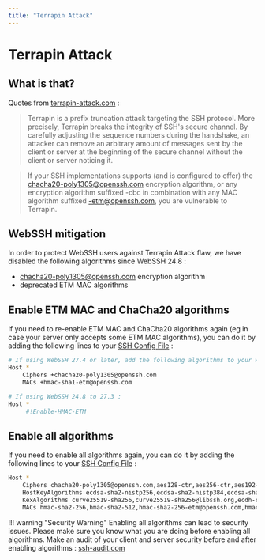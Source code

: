 ```yaml
---
title: "Terrapin Attack"
---
```


# Terrapin Attack
## What is that?
Quotes from [terrapin-attack.com](https://terrapin-attack.com) :
> Terrapin is a prefix truncation attack targeting the SSH protocol. More precisely, Terrapin breaks the integrity of SSH's secure channel. By carefully adjusting the sequence numbers during the handshake, an attacker can remove an arbitrary amount of messages sent by the client or server at the beginning of the secure channel without the client or server noticing it.

> If your SSH implementations supports (and is configured to offer) the chacha20-poly1305@openssh.com encryption algorithm, or any encryption algorithm suffixed -cbc in combination with any MAC algorithm suffixed -etm@openssh.com, you are vulnerable to Terrapin.

## WebSSH mitigation
In order to protect WebSSH users against Terrapin Attack flaw, we have disabled the following algorithms since WebSSH 24.8 :

* chacha20-poly1305@openssh.com encryption algorithm
* deprecated ETM MAC algorithms

## Enable ETM MAC and ChaCha20 algorithms
If you need to re-enable ETM MAC and ChaCha20 algorithms again (eg in case your server only accepts some ETM MAC algorithms), you can do it by adding the following lines to your [SSH Config File](/documentation/help/SSH/ssh-config-file/) :

```bash
# If using WebSSH 27.4 or later, add the following algorithms to your WebSSH SSH Config File :
Host *
    Ciphers +chacha20-poly1305@openssh.com
    MACs +hmac-sha1-etm@openssh.com

# If using WebSSH 24.8 to 27.3 :
Host *
     #!Enable-HMAC-ETM
```

## Enable all algorithms
If you need to enable all algorithms again, you can do it by adding the following lines to your [SSH Config File](/documentation/help/SSH/ssh-config-file/) :

```bash
Host *
    Ciphers chacha20-poly1305@openssh.com,aes128-ctr,aes256-ctr,aes192-ctr,aes128-cbc,aes256-cbc,aes192-cbc,aes128-gcm@openssh.com,aes256-gcm@openssh.com,twofish256-cbc,twofish128-cbc,blowfish-cbc
    HostKeyAlgorithms ecdsa-sha2-nistp256,ecdsa-sha2-nistp384,ecdsa-sha2-nistp521,ssh-ed25519,rsa-sha2-256,rsa-sha2-512,ssh-rsa,ssh-dss
    KexAlgorithms curve25519-sha256,curve25519-sha256@libssh.org,ecdh-sha2-nistp256,ecdh-sha2-nistp384,ecdh-sha2-nistp521,diffie-hellman-group14-sha256,diffie-hellman-group16-sha512,diffie-hellman-group18-sha512,diffie-hellman-group-exchange-sha256,diffie-hellman-group1-sha1,diffie-hellman-group14-sha1,diffie-hellman-group-exchange-sha1
    MACs hmac-sha2-256,hmac-sha2-512,hmac-sha2-256-etm@openssh.com,hmac-sha2-512-etm@openssh.com,hmac-sha1-etm@openssh.com,hmac-sha1,hmac-ripemd160,hmac-sha1-96,hmac-md5
```

!!! warning "Security Warning"
    Enabling all algorithms can lead to security issues. Please make sure you know what you are doing before enabling all algorithms. Make an audit of your client and server security before and after enabling algorithms : [ssh-audit.com](https://www.ssh-audit.com)